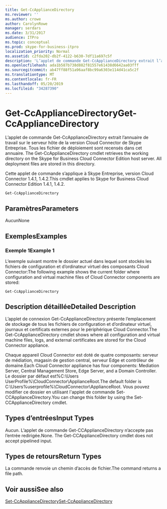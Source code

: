 ```yaml
---
title: Get-CcApplianceDirectory
ms.reviewer: ''
ms.author: crowe
author: CarolynRowe
manager: serdars
ms.date: 3/31/2017
audience: ITPro
ms.topic: conceptual
ms.prod: skype-for-business-itpro
localization_priority: Normal
ms.assetid: c2fda202-db2f-4122-b630-7df11a697c5f
description: 'L’applet de commande Get-CcApplianceDirectory extrait l’annuaire de travail sur le serveur hôte de la version Cloud Connector de Skype Entreprise. Tous les fichier de déploiement sont recensés dans cet annuaire. '
ms.openlocfilehash: ada1b587b738d882f81557e61438d6642aa03fff
ms.sourcegitcommit: ab47ff88f51a96aaf8bc99a6303e114d41ca5c2f
ms.translationtype: MT
ms.contentlocale: fr-FR
ms.lasthandoff: 05/20/2019
ms.locfileid: "34287390"
---
```

# <a name="get-ccappliancedirectory"></a><span data-ttu-id="2b9db-104">Get-CcApplianceDirectory</span><span class="sxs-lookup"><span data-stu-id="2b9db-104">Get-CcApplianceDirectory</span></span>
 
<span data-ttu-id="2b9db-p102">L’applet de commande Get-CcApplianceDirectory extrait l’annuaire de travail sur le serveur hôte de la version Cloud Connector de Skype Entreprise. Tous les fichier de déploiement sont recensés dans cet annuaire. </span><span class="sxs-lookup"><span data-stu-id="2b9db-p102">The Get-CcApplianceDirectory cmdlet retrieves the working directory on the Skype for Business Cloud Connector Edition host server. All deployment files are stored in this directory.</span></span> 
  
<span data-ttu-id="2b9db-107">Cette applet de commande s’applique à Skype Entreprise, version Cloud Connector 1.4.1, 1.4.2.</span><span class="sxs-lookup"><span data-stu-id="2b9db-107">This cmdlet applies to Skype for Business Cloud Connector Edition 1.4.1, 1.4.2.</span></span>
  
```
Get-CcApplianceDirectory
```

## <a name="parameters"></a><span data-ttu-id="2b9db-108">Paramètres</span><span class="sxs-lookup"><span data-stu-id="2b9db-108">Parameters</span></span>

<span data-ttu-id="2b9db-109">Aucun</span><span class="sxs-lookup"><span data-stu-id="2b9db-109">None</span></span>
  
## <a name="examples"></a><span data-ttu-id="2b9db-110">Exemples</span><span class="sxs-lookup"><span data-stu-id="2b9db-110">Examples</span></span>
<span data-ttu-id="2b9db-111"><a name="Examples"> </a></span><span class="sxs-lookup"><span data-stu-id="2b9db-111"></span></span>

### <a name="example-1"></a><span data-ttu-id="2b9db-112">Exemple 1</span><span class="sxs-lookup"><span data-stu-id="2b9db-112">Example 1</span></span>

<span data-ttu-id="2b9db-113">L’exemple suivant montre le dossier actuel dans lequel sont stockés les fichiers de configuration et d’ordinateur virtuel des composants Cloud Connector:</span><span class="sxs-lookup"><span data-stu-id="2b9db-113">The following example shows the current folder where configuration and virtual machine files of Cloud Connector components are stored:</span></span>
  
```
Get-CcApplianceDirectory
```

## <a name="detailed-description"></a><span data-ttu-id="2b9db-114">Description détaillée</span><span class="sxs-lookup"><span data-stu-id="2b9db-114">Detailed Description</span></span>
<span data-ttu-id="2b9db-115"><a name="DetailedDescription"> </a></span><span class="sxs-lookup"><span data-stu-id="2b9db-115"></span></span>

<span data-ttu-id="2b9db-116">L’applet de connexion Get-CcApplianceDirectory présente l’emplacement de stockage de tous les fichiers de configuration et d’ordinateur virtuel, journaux et certificats externes pour le périphérique Cloud Connector.</span><span class="sxs-lookup"><span data-stu-id="2b9db-116">The Get-CcApplianceDirectory cmdlet shows where all configuration and virtual machine files, logs, and external certificates are stored for the Cloud Connector appliance.</span></span>
  
<span data-ttu-id="2b9db-117">Chaque appareil Cloud Connector est doté de quatre composants: serveur de médiation, magasin de gestion central, serveur Edge et contrôleur de domaine.</span><span class="sxs-lookup"><span data-stu-id="2b9db-117">Each Cloud Connector appliance has four components: Mediation Server, Central Management Store, Edge Server, and a Domain Controller.</span></span> <span data-ttu-id="2b9db-118">Le dossier par défaut est\%C:\Users UserProfile%\CloudConnector\ApplianceRoot.</span><span class="sxs-lookup"><span data-stu-id="2b9db-118">The default folder is C:\Users\%userprofile%\CloudConnector\ApplianceRoot.</span></span> <span data-ttu-id="2b9db-119">Vous pouvez modifier ce dossier en utilisant l'applet de commande Set-CCApplianceDirectory.</span><span class="sxs-lookup"><span data-stu-id="2b9db-119">You can change this folder by using the Set-CCApplianceDirectory cmdlet.</span></span>
  
## <a name="input-types"></a><span data-ttu-id="2b9db-120">Types d’entrées</span><span class="sxs-lookup"><span data-stu-id="2b9db-120">Input Types</span></span>
<span data-ttu-id="2b9db-121"><a name="InputTypes"> </a></span><span class="sxs-lookup"><span data-stu-id="2b9db-121"></span></span>

<span data-ttu-id="2b9db-p104">Aucun. L’applet de commande Get-CCApplianceDirectory n’accepte pas l’entrée redirigée.</span><span class="sxs-lookup"><span data-stu-id="2b9db-p104">None. The Get-CCApplianceDirectory cmdlet does not accept pipelined input.</span></span>
  
## <a name="return-types"></a><span data-ttu-id="2b9db-124">Types de retours</span><span class="sxs-lookup"><span data-stu-id="2b9db-124">Return Types</span></span>
<span data-ttu-id="2b9db-125"><a name="ReturnTypes"> </a></span><span class="sxs-lookup"><span data-stu-id="2b9db-125"></span></span>

<span data-ttu-id="2b9db-126">La commande renvoie un chemin d’accès de fichier.</span><span class="sxs-lookup"><span data-stu-id="2b9db-126">The command returns a file path.</span></span>
  
## <a name="see-also"></a><span data-ttu-id="2b9db-127">Voir aussi</span><span class="sxs-lookup"><span data-stu-id="2b9db-127">See also</span></span>
<span data-ttu-id="2b9db-128"><a name="ReturnTypes"> </a></span><span class="sxs-lookup"><span data-stu-id="2b9db-128"></span></span>

[<span data-ttu-id="2b9db-129">Set-CcApplianceDirectory</span><span class="sxs-lookup"><span data-stu-id="2b9db-129">Set-CcApplianceDirectory</span></span>](set-ccappliancedirectory.md)
  

